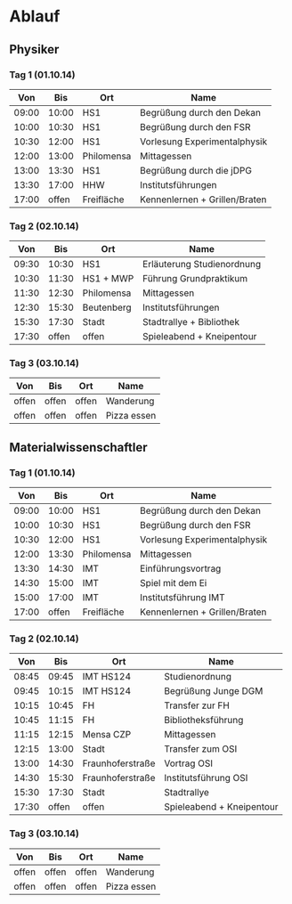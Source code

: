 Ablauf
======

Physiker
--------

### Tag 1 (01.10.14)

| Von	| Bis	| Ort			| Name				|
|-------|-------|-----------------------|-------------------------------|
| 09:00	| 10:00 | HS1			| Begrüßung durch den Dekan	|
| 10:00	| 10:30	| HS1			| Begrüßung durch den FSR	|
| 10:30	| 12:00 | HS1			| Vorlesung Experimentalphysik	|
| 12:00	| 13:00 | Philomensa		| Mittagessen			|
| 13:00 | 13:30 | HS1			| Begrüßung durch die jDPG	|
| 13:30	| 17:00 | HHW			| Institutsführungen		|
| 17:00 | offen	| Freifläche		| Kennenlernen + Grillen/Braten	|

### Tag 2 (02.10.14)

| Von 	| Bis 	| Ort			| Name				|
|-------|-------|-----------------------|-------------------------------|
| 09:30 | 10:30 | HS1			| Erläuterung Studienordnung	|
| 10:30 | 11:30 | HS1 + MWP		| Führung Grundpraktikum	|
| 11:30 | 12:30 | Philomensa		| Mittagessen			|
| 12:30 | 15:30 | Beutenberg		| Institutsführungen		|
| 15:30	| 17:30 | Stadt			| Stadtrallye + Bibliothek	|
| 17:30 | offen | offen			| Spieleabend + Kneipentour	|

### Tag 3 (03.10.14)

| Von 	| Bis 	| Ort			| Name				|
|-------|-------|-----------------------|-------------------------------|
| offen | offen | offen			| Wanderung			|
| offen | offen | offen			| Pizza essen			|

Materialwissenschaftler
-----------------------

### Tag 1 (01.10.14)

| Von	| Bis	| Ort			| Name				|
|-------|-------|-----------------------|-------------------------------|
| 09:00	| 10:00 | HS1			| Begrüßung durch den Dekan	|
| 10:00	| 10:30	| HS1			| Begrüßung durch den FSR	|
| 10:30	| 12:00 | HS1			| Vorlesung Experimentalphysik	|
| 12:00	| 13:30 | Philomensa		| Mittagessen			|
| 13:30 | 14:30 | IMT			| Einführungsvortrag		|
| 14:30 | 15:00 | IMT			| Spiel mit dem Ei		|
| 15:00	| 17:00	| IMT			| Institutsführung IMT		|
| 17:00 | offen | Freifläche		| Kennenlernen + Grillen/Braten |

### Tag 2 (02.10.14)

| Von 	| Bis 	| Ort			| Name				|
|-------|-------|-----------------------|-------------------------------|
| 08:45 | 09:45 | IMT HS124		| Studienordnung		|
| 09:45 | 10:15 | IMT HS124		| Begrüßung Junge DGM		|
| 10:15 | 10:45 | FH			| Transfer zur FH		|
| 10:45 | 11:15 | FH			| Bibliotheksführung		|
| 11:15 | 12:15 | Mensa CZP		| Mittagessen			|
| 12:15 | 13:00 | Stadt			| Transfer zum OSI		|
| 13:00 | 14:30 | Fraunhoferstraße	| Vortrag OSI			|
| 14:30 | 15:30 | Fraunhoferstraße	| Institutsführung OSI		|
| 15:30 | 17:30 | Stadt			| Stadtrallye			|
| 17:30 | offen | offen			| Spieleabend + Kneipentour	|

### Tag 3 (03.10.14)

| Von 	| Bis 	| Ort			| Name				|
|-------|-------|-----------------------|-------------------------------|
| offen | offen | offen			| Wanderung			|
| offen | offen | offen			| Pizza essen			|
